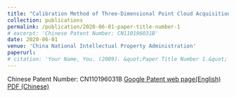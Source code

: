 ```yaml
---
title: "Calibration Method of Three-Dimensional Point Cloud Acquisition System"
collection: publications
permalink: /publication/2020-06-01-paper-title-number-1
# excerpt: 'Chinese Patent Number: CN110196031B'
date: 2020-06-01
venue: 'China National Intellectual Property Administration'
paperurl: 
# citation: 'Your Name, You. (2009). &quot;Paper Title Number 1.&quot; <i>Journal 1</i>. 1(1).'
---
```

Chinese Patent Number: CN110196031B
[Google Patent web page(English)](https://patents.google.com/patent/CN110196031B/en)
[PDF (Chinese)](http://zwm0426.github.io/files/CN110196031B.pdf)

<!-- Recommended citation: Your Name, You. (2009). "Paper Title Number 1." <i>Journal 1</i>. 1(1). -->